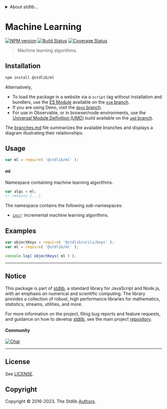 <!--

@license Apache-2.0

Copyright (c) 2018 The Stdlib Authors.

Licensed under the Apache License, Version 2.0 (the "License");
you may not use this file except in compliance with the License.
You may obtain a copy of the License at

   http://www.apache.org/licenses/LICENSE-2.0

Unless required by applicable law or agreed to in writing, software
distributed under the License is distributed on an "AS IS" BASIS,
WITHOUT WARRANTIES OR CONDITIONS OF ANY KIND, either express or implied.
See the License for the specific language governing permissions and
limitations under the License.

-->


<details>
  <summary>
    About stdlib...
  </summary>
  <p>We believe in a future in which the web is a preferred environment for numerical computation. To help realize this future, we've built stdlib. stdlib is a standard library, with an emphasis on numerical and scientific computation, written in JavaScript (and C) for execution in browsers and in Node.js.</p>
  <p>The library is fully decomposable, being architected in such a way that you can swap out and mix and match APIs and functionality to cater to your exact preferences and use cases.</p>
  <p>When you use stdlib, you can be absolutely certain that you are using the most thorough, rigorous, well-written, studied, documented, tested, measured, and high-quality code out there.</p>
  <p>To join us in bringing numerical computing to the web, get started by checking us out on <a href="https://github.com/stdlib-js/stdlib">GitHub</a>, and please consider <a href="https://opencollective.com/stdlib">financially supporting stdlib</a>. We greatly appreciate your continued support!</p>
</details>

# Machine Learning

[![NPM version][npm-image]][npm-url] [![Build Status][test-image]][test-url] [![Coverage Status][coverage-image]][coverage-url] <!-- [![dependencies][dependencies-image]][dependencies-url] -->

> Machine learning algorithms.

<section class="installation">

## Installation

```bash
npm install @stdlib/ml
```

Alternatively,

-   To load the package in a website via a `script` tag without installation and bundlers, use the [ES Module][es-module] available on the [`esm` branch][esm-url].
-   If you are using Deno, visit the [`deno` branch][deno-url].
-   For use in Observable, or in browser/node environments, use the [Universal Module Definition (UMD)][umd] build available on the [`umd` branch][umd-url].

The [branches.md][branches-url] file summarizes the available branches and displays a diagram illustrating their relationships.

</section>

<section class="usage">

## Usage

```javascript
var ml = require( '@stdlib/ml' );
```

#### ml

Namespace containing machine learning algorithms.

```javascript
var algs = ml;
// returns {...}
```

The namespace contains the following sub-namespaces:

<!-- <toc pattern="*"> -->

<div class="namespace-toc">

-   <span class="signature">[`incr`][@stdlib/ml/incr]</span><span class="delimiter">: </span><span class="description">incremental machine learning algorithms.</span>

</div>

<!-- </toc> -->

</section>

<!-- /.usage -->

<section class="examples">

## Examples

<!-- TODO: better examples -->

<!-- eslint no-undef: "error" -->

```javascript
var objectKeys = require( '@stdlib/utils/keys' );
var ml = require( '@stdlib/ml' );

console.log( objectKeys( ml ) );
```

</section>

<!-- /.examples -->

<!-- Section for related `stdlib` packages. Do not manually edit this section, as it is automatically populated. -->

<section class="related">

</section>

<!-- /.related -->

<!-- Section for all links. Make sure to keep an empty line after the `section` element and another before the `/section` close. -->


<section class="main-repo" >

* * *

## Notice

This package is part of [stdlib][stdlib], a standard library for JavaScript and Node.js, with an emphasis on numerical and scientific computing. The library provides a collection of robust, high performance libraries for mathematics, statistics, streams, utilities, and more.

For more information on the project, filing bug reports and feature requests, and guidance on how to develop [stdlib][stdlib], see the main project [repository][stdlib].

#### Community

[![Chat][chat-image]][chat-url]

---

## License

See [LICENSE][stdlib-license].


## Copyright

Copyright &copy; 2016-2023. The Stdlib [Authors][stdlib-authors].

</section>

<!-- /.stdlib -->

<!-- Section for all links. Make sure to keep an empty line after the `section` element and another before the `/section` close. -->

<section class="links">

[npm-image]: http://img.shields.io/npm/v/@stdlib/ml.svg
[npm-url]: https://npmjs.org/package/@stdlib/ml

[test-image]: https://github.com/stdlib-js/ml/actions/workflows/test.yml/badge.svg?branch=v0.1.1
[test-url]: https://github.com/stdlib-js/ml/actions/workflows/test.yml?query=branch:v0.1.1

[coverage-image]: https://img.shields.io/codecov/c/github/stdlib-js/ml/main.svg
[coverage-url]: https://codecov.io/github/stdlib-js/ml?branch=main

<!--

[dependencies-image]: https://img.shields.io/david/stdlib-js/ml.svg
[dependencies-url]: https://david-dm.org/stdlib-js/ml/main

-->

[chat-image]: https://img.shields.io/gitter/room/stdlib-js/stdlib.svg
[chat-url]: https://app.gitter.im/#/room/#stdlib-js_stdlib:gitter.im

[stdlib]: https://github.com/stdlib-js/stdlib

[stdlib-authors]: https://github.com/stdlib-js/stdlib/graphs/contributors

[umd]: https://github.com/umdjs/umd
[es-module]: https://developer.mozilla.org/en-US/docs/Web/JavaScript/Guide/Modules

[deno-url]: https://github.com/stdlib-js/ml/tree/deno
[umd-url]: https://github.com/stdlib-js/ml/tree/umd
[esm-url]: https://github.com/stdlib-js/ml/tree/esm
[branches-url]: https://github.com/stdlib-js/ml/blob/main/branches.md

[stdlib-license]: https://raw.githubusercontent.com/stdlib-js/ml/main/LICENSE

<!-- <toc-links> -->

[@stdlib/ml/incr]: https://github.com/stdlib-js/ml/tree/main/incr

<!-- </toc-links> -->

</section>

<!-- /.links -->
